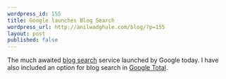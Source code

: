 ```yaml
---
wordpress_id: 155
title: Google launches Blog Search
wordpress_url: http://anilwadghule.com/blog/?p=155
layout: post
published: false
---
```

<img alt="" src="http://blogsearch.google.com/blogsearch/intl/en_ALL/images/g_bsrch_logo.gif" border="0" /><br />The much awaited <a href="http://blogsearch.google.com/">blog search</a> service launched by Google today. I have also included an option for blog search in <a href="http://goototal.blogspot.com/">Google Total</a>.
